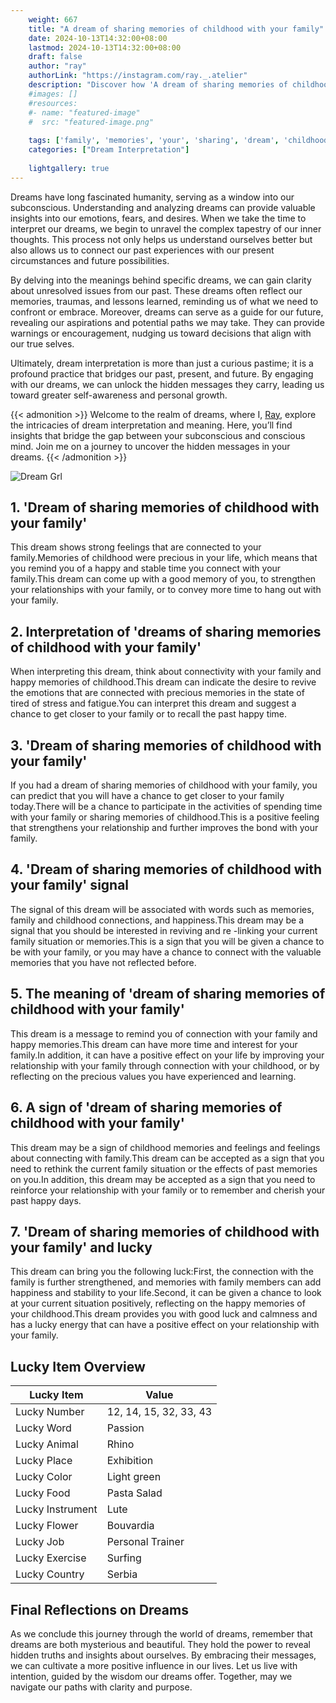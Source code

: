 ```yaml
---
    weight: 667
    title: "A dream of sharing memories of childhood with your family"  # Assuming 'title' column exists
    date: 2024-10-13T14:32:00+08:00
    lastmod: 2024-10-13T14:32:00+08:00
    draft: false
    author: "ray"
    authorLink: "https://instagram.com/ray._.atelier"
    description: "Discover how 'A dream of sharing memories of childhood with your family' can interpret your future and uncover its significant meanings in your life."
    #images: []
    #resources:
    #- name: "featured-image"
    #  src: "featured-image.png"
    
    tags: ['family', 'memories', 'your', 'sharing', 'dream', 'childhood', 'of', 'A', 'with']
    categories: ["Dream Interpretation"]
    
    lightgallery: true
---
```

    
Dreams have long fascinated humanity, serving as a window into our subconscious. Understanding and analyzing dreams can provide valuable insights into our emotions, fears, and desires. When we take the time to interpret our dreams, we begin to unravel the complex tapestry of our inner thoughts. This process not only helps us understand ourselves better but also allows us to connect our past experiences with our present circumstances and future possibilities.

By delving into the meanings behind specific dreams, we can gain clarity about unresolved issues from our past. These dreams often reflect our memories, traumas, and lessons learned, reminding us of what we need to confront or embrace. Moreover, dreams can serve as a guide for our future, revealing our aspirations and potential paths we may take. They can provide warnings or encouragement, nudging us toward decisions that align with our true selves.

Ultimately, dream interpretation is more than just a curious pastime; it is a profound practice that bridges our past, present, and future. By engaging with our dreams, we can unlock the hidden messages they carry, leading us toward greater self-awareness and personal growth.

{{< admonition >}}
Welcome to the realm of dreams, where I, [Ray](https://instagram.com/ray._.atelier), explore the intricacies of dream interpretation and meaning. Here, you’ll find insights that bridge the gap between your subconscious and conscious mind. Join me on a journey to uncover the hidden messages in your dreams.
{{< /admonition >}}

![Dream Grl](https://cdn.pixabay.com/photo/2017/11/02/03/35/gothic-2910057_1280.jpg "Dream Grl")

## 1. 'Dream of sharing memories of childhood with your family'
This dream shows strong feelings that are connected to your family.Memories of childhood were precious in your life, which means that you remind you of a happy and stable time you connect with your family.This dream can come up with a good memory of you, to strengthen your relationships with your family, or to convey more time to hang out with your family.

## 2. Interpretation of 'dreams of sharing memories of childhood with your family'
When interpreting this dream, think about connectivity with your family and happy memories of childhood.This dream can indicate the desire to revive the emotions that are connected with precious memories in the state of tired of stress and fatigue.You can interpret this dream and suggest a chance to get closer to your family or to recall the past happy time.

## 3. 'Dream of sharing memories of childhood with your family'
If you had a dream of sharing memories of childhood with your family, you can predict that you will have a chance to get closer to your family today.There will be a chance to participate in the activities of spending time with your family or sharing memories of childhood.This is a positive feeling that strengthens your relationship and further improves the bond with your family.

## 4. 'Dream of sharing memories of childhood with your family' signal
The signal of this dream will be associated with words such as memories, family and childhood connections, and happiness.This dream may be a signal that you should be interested in reviving and re -linking your current family situation or memories.This is a sign that you will be given a chance to be with your family, or you may have a chance to connect with the valuable memories that you have not reflected before.

## 5. The meaning of 'dream of sharing memories of childhood with your family'
This dream is a message to remind you of connection with your family and happy memories.This dream can have more time and interest for your family.In addition, it can have a positive effect on your life by improving your relationship with your family through connection with your childhood, or by reflecting on the precious values you have experienced and learning.

## 6. A sign of 'dream of sharing memories of childhood with your family'
This dream may be a sign of childhood memories and feelings and feelings about connecting with family.This dream can be accepted as a sign that you need to rethink the current family situation or the effects of past memories on you.In addition, this dream may be accepted as a sign that you need to reinforce your relationship with your family or to remember and cherish your past happy days.

## 7. 'Dream of sharing memories of childhood with your family' and lucky
This dream can bring you the following luck:First, the connection with the family is further strengthened, and memories with family members can add happiness and stability to your life.Second, it can be given a chance to look at your current situation positively, reflecting on the happy memories of your childhood.This dream provides you with good luck and calmness and has a lucky energy that can have a positive effect on your relationship with your family.

## Lucky Item Overview
| Lucky Item          | Value              |
|---------------|--------------------|
| Lucky Number        | 12, 14, 15, 32, 33, 43  |
| Lucky Word          | Passion |
| Lucky Animal        | Rhino |
| Lucky Place         | Exhibition     |
| Lucky Color         | Light green     |
| Lucky Food          | Pasta Salad      |
| Lucky Instrument    | Lute |
| Lucky Flower        | Bouvardia    |
| Lucky Job           | Personal Trainer       |
| Lucky Exercise      | Surfing  |
| Lucky Country       | Serbia    |


##  Final Reflections on Dreams

As we conclude this journey through the world of dreams, remember that dreams are both mysterious and beautiful. They hold the power to reveal hidden truths and insights about ourselves. By embracing their messages, we can cultivate a more positive influence in our lives. Let us live with intention, guided by the wisdom our dreams offer. Together, may we navigate our paths with clarity and purpose.
